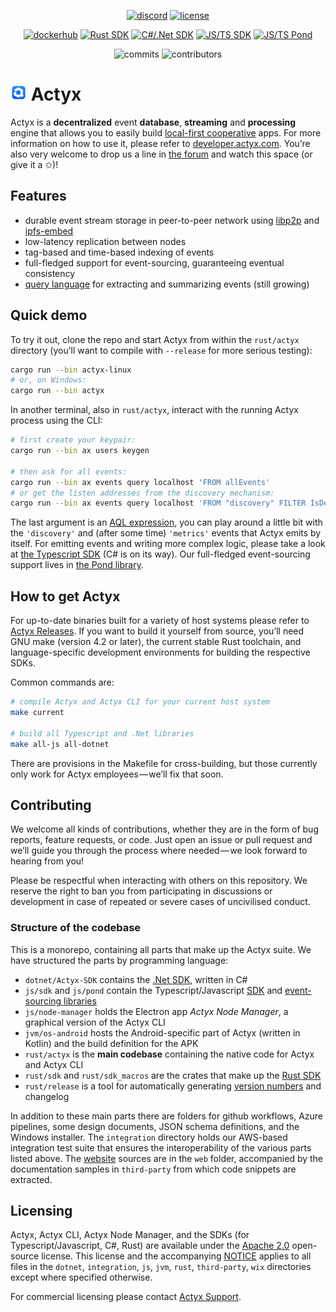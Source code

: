 <div align="center">

[![discord](https://img.shields.io/discord/697349510409617408?style=flat-square)](https://discord.gg/262yJhc)
[![license](https://img.shields.io/crates/l/actyx_sdk?style=flat-square)](#licensing)

[![dockerhub](https://img.shields.io/docker/v/actyx/actyx/latest?label=Actyx%20version&style=flat-square)](https://hub.docker.com/repository/docker/actyx/actyx)
[![Rust SDK](https://img.shields.io/crates/v/actyx_sdk?label=Rust%20SDK&style=flat-square)](https://crates.io/crates/actyx_sdk)
[![C#/.Net SDK](https://img.shields.io/nuget/v/Actyx.Sdk?label=C%23%2F.Net%20SDK&style=flat-square)](https://www.nuget.org/packages/Actyx.Sdk/)
[![JS/TS SDK](https://img.shields.io/npm/v/@actyx/sdk?label=JS%2FTS%20SDK&style=flat-square)](https://www.npmjs.com/package/@actyx/sdk)
[![JS/TS Pond](https://img.shields.io/npm/v/@actyx/pond?label=JS%2FTS%20Pond&style=flat-square)](https://www.npmjs.com/package/@actyx/pond)

![commits](https://img.shields.io/github/commit-activity/m/Actyx/Actyx?style=flat-square)
![contributors](https://img.shields.io/github/contributors/Actyx/Actyx?style=flat-square)

</div>

# <img src="web/Actyx-Icon-Transparent.svg" height="26pt" /> Actyx

Actyx is a **decentralized** event **database**, **streaming** and **processing** engine that allows you to easily build [local-first cooperative](https://www.local-first-cooperation.org/) apps.
For more information on how to use it, please refer to [developer.actyx.com](https://developer.actyx.com).
You’re also very welcome to drop us a line in [the forum](https://community.actyx.com/) and watch this space (or give it a ✩)!

## Features

- durable event stream storage in peer-to-peer network using [libp2p](https://github.com/libp2p/rust-libp2p) and [ipfs-embed](https://github.com/ipfs-rust/ipfs-embed)
- low-latency replication between nodes
- tag-based and time-based indexing of events
- full-fledged support for event-sourcing, guaranteeing eventual consistency
- [query language](https://developer.actyx.com/docs/reference/aql) for extracting and summarizing events (still growing)

## Quick demo

To try it out, clone the repo and start Actyx from within the `rust/actyx` directory (you’ll want to compile with `--release` for more serious testing):

```sh
cargo run --bin actyx-linux
# or, on Windows:
cargo run --bin actyx
```

In another terminal, also in `rust/actyx`, interact with the running Actyx process using the CLI:

```sh
# first create your keypair:
cargo run --bin ax users keygen

# then ask for all events:
cargo run --bin ax events query localhost 'FROM allEvents'
# or get the listen addresses from the discovery mechanism:
cargo run --bin ax events query localhost 'FROM "discovery" FILTER IsDefined(_.NewListenAddr) SELECT _.NewListenAddr[1]'
```

The last argument is an [AQL expression](https://developer.actyx.com/docs/reference/aql), you can play around a little bit with the `'discovery'` and (after some time) `'metrics'` events that Actyx emits by itself.
For emitting events and writing more complex logic, please take a look at [the Typescript SDK](js/sdk/README.md) (C# is on its way).
Our full-fledged event-sourcing support lives in [the Pond library](js/pond/README.md).

## How to get Actyx

For up-to-date binaries built for a variety of host systems please refer to [Actyx Releases](https://developer.actyx.com/releases).
If you want to build it yourself from source, you’ll need GNU make (version 4.2 or later), the current stable Rust toolchain, and language-specific development environments for building the respective SDKs.

Common commands are:

```sh
# compile Actyx and Actyx CLI for your current host system
make current

# build all Typescript and .Net libraries
make all-js all-dotnet
```

There are provisions in the Makefile for cross-building, but those currently only work for Actyx employees — we’ll fix that soon.

## Contributing

We welcome all kinds of contributions, whether they are in the form of bug reports, feature requests, or code.
Just open an issue or pull request and we’ll guide you through the process where needed — we look forward to hearing from you!

Please be respectful when interacting with others on this repository.
We reserve the right to ban you from participating in discussions or development in case of repeated or severe cases of uncivilised conduct.

### Structure of the codebase

This is a monorepo, containing all parts that make up the Actyx suite.
We have structured the parts by programming language:

- `dotnet/Actyx-SDK` contains the [.Net SDK](https://www.nuget.org/packages/Actyx.Sdk/), written in C#
- `js/sdk` and `js/pond` contain the Typescript/Javascript [SDK](https://www.npmjs.com/package/@actyx/sdk) and [event-sourcing libraries](https://www.npmjs.com/package/@actyx/pond)
- `js/node-manager` holds the Electron app _Actyx Node Manager_, a graphical version of the Actyx CLI
- `jvm/os-android` hosts the Android-specific part of Actyx (written in Kotlin) and the build definition for the APK
- `rust/actyx` is the **main codebase** containing the native code for Actyx and Actyx CLI
- `rust/sdk` and `rust/sdk_macros` are the crates that make up the [Rust SDK](https://crates.io/crates/actyx_sdk)
- `rust/release` is a tool for automatically generating [version numbers](versions) and changelog

In addition to these main parts there are folders for github workflows, Azure pipelines, some design documents, JSON schema definitions, and the Windows installer.
The `integration` directory holds our AWS-based integration test suite that ensures the interoperability of the various parts listed above.
The [website](https://developer.actyx.com) sources are in the `web` folder, accompanied by the documentation samples in `third-party` from which code snippets are extracted.

## Licensing

Actyx, Actyx CLI, Actyx Node Manager, and the SDKs (for Typescript/Javascript, C#, Rust) are available under the [Apache 2.0](LICENSE.Apache_2.0) open-source license. This license and the accompanying [NOTICE](NOTICE) applies to all files in the `dotnet`, `integration`, `js`, `jvm`, `rust`, `third-party`, `wix` directories except where specified otherwise.

For commercial licensing please contact [Actyx Support](https://www.actyx.com/enterprise).
